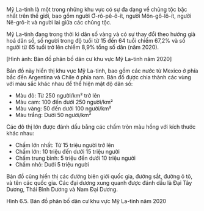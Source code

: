 Mỹ La-tinh là một trong những khu vực có sự đa dạng về chủng tộc bậc nhất trên thế giới, bao gồm người Ơ-rô-pê-ô-ít, người Môn-gô-lô-ít, người Nê-grô-ít và người lai giữa các chủng tộc.

Mỹ La-tinh đang trong thời kì dân số vàng và có sự thay đổi theo hướng già hoá dân số, số người trong độ tuổi từ 15 đến 64 tuổi chiếm 67,2% và số người từ 65 tuổi trở lên chiếm 8,9% tổng số dân (năm 2020).

[Hình ảnh: Bản đồ phân bố dân cư khu vực Mỹ La-tinh năm 2020]

Bản đồ này hiển thị khu vực Mỹ La-tinh, bao gồm các nước từ Mexico ở phía bắc đến Argentina và Chile ở phía nam. Bản đồ được chia thành các vùng với màu sắc khác nhau để thể hiện mật độ dân số:

- Màu đỏ: Từ 250 người/km² trở lên
- Màu cam: 100 đến dưới 250 người/km²
- Màu vàng: 50 đến dưới 100 người/km²
- Màu trắng: Dưới 50 người/km²

Các đô thị lớn được đánh dấu bằng các chấm tròn màu hồng với kích thước khác nhau:
- Chấm lớn nhất: Từ 15 triệu người trở lên
- Chấm lớn: 10 triệu đến dưới 15 triệu người
- Chấm trung bình: 5 triệu đến dưới 10 triệu người
- Chấm nhỏ: Dưới 5 triệu người

Bản đồ cũng hiển thị các đường biên giới quốc gia, đường sắt, đường ô tô, và tên các quốc gia. Các đại dương xung quanh được đánh dấu là Đại Tây Dương, Thái Bình Dương và Nam Đại Dương.

Hình 6.5. Bản đồ phân bố dân cư khu vực Mỹ La-tinh năm 2020